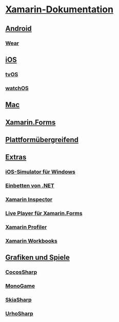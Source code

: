 # [Xamarin-Dokumentation](index.md)
## [Android](android/index.yml)
### [Wear](android/wear/index.md)
## [iOS](ios/index.yml)
### [tvOS](ios/tvos/index.md)
### [watchOS](ios/watchos/index.md)
## [Mac](mac/index.yml)
## [Xamarin.Forms](xamarin-forms/index.yml)
## [Plattformübergreifend](cross-platform/index.yml)
## [Extras](tools/index.yml)
### [iOS-Simulator für Windows](tools/ios-simulator.md)
### [Einbetten von .NET](tools/dotnet-embedding/index.md)
### [Xamarin Inspector](tools/inspector/index.md)
### [Live Player für Xamarin.Forms](tools/live-player/index.md)
### [Xamarin Profiler](tools/profiler/index.md)
### [Xamarin Workbooks](tools/workbooks/index.md)
## [Grafiken und Spiele](graphics-games/index.yml)
### [CocosSharp](graphics-games/cocossharp/index.md)
### [MonoGame](graphics-games/monogame/index.md)
### [SkiaSharp](graphics-games/skiasharp/index.md)
### [UrhoSharp](graphics-games/urhosharp/index.md)
